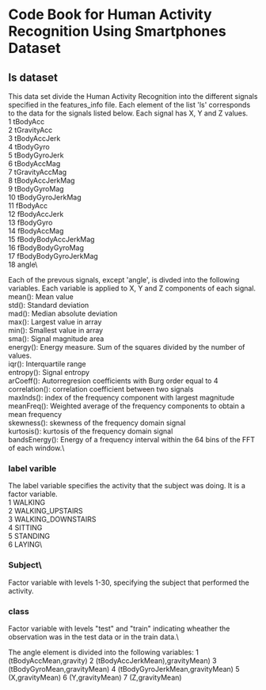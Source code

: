 # Code Book for Human Activity Recognition Using Smartphones Dataset 
## ls dataset
This data set divide the Human Activity Recognition into the different signals specified in the features_info file. Each element of the list 'ls' corresponds to the data for the signals listed below. Each signal has X, Y and Z values.\
1 tBodyAcc\
2 tGravityAcc\
3 tBodyAccJerk\
4 tBodyGyro\
5 tBodyGyroJerk\
6 tBodyAccMag\
7 tGravityAccMag\
8 tBodyAccJerkMag\
9 tBodyGyroMag\
10 tBodyGyroJerkMag\
11 fBodyAcc\
12 fBodyAccJerk\
13 fBodyGyro\
14 fBodyAccMag\
15 fBodyBodyAccJerkMag\
16 fBodyBodyGyroMag\
17 fBodyBodyGyroJerkMag\
18 angle\

Each of the prevous signals, except 'angle', is divded into the following variables. Each variable is applied to X, Y and Z components of each signal.\
mean(): Mean value\
std(): Standard deviation\
mad(): Median absolute deviation\
max(): Largest value in array\
min(): Smallest value in array\
sma(): Signal magnitude area\
energy(): Energy measure. Sum of the squares divided by the number of values.\
iqr(): Interquartile range\
entropy(): Signal entropy\
arCoeff(): Autorregresion coefficients with Burg order equal to 4\
correlation(): correlation coefficient between two signals\
maxInds(): index of the frequency component with largest magnitude\
meanFreq(): Weighted average of the frequency components to obtain a mean frequency\
skewness(): skewness of the frequency domain signal\
kurtosis(): kurtosis of the frequency domain signal\
bandsEnergy(): Energy of a frequency interval within the 64 bins of the FFT of each window.\
### label varible
The label variable specifies the activity that the subject was doing. It is a factor variable.\
1 WALKING\
2 WALKING_UPSTAIRS\
3 WALKING_DOWNSTAIRS\
4 SITTING\
5 STANDING\
6 LAYING\
### Subject\
Factor variable with levels 1-30, specifying the subject that performed the activity.
### class
Factor variable with levels "test" and "train" indicating wheather the observation was in the test data or in the train data.\

The angle element is divided into the following variables:
1 (tBodyAccMean,gravity)
2 (tBodyAccJerkMean),gravityMean)
3 (tBodyGyroMean,gravityMean)
4 (tBodyGyroJerkMean,gravityMean)
5 (X,gravityMean)
6 (Y,gravityMean)
7 (Z,gravityMean)

